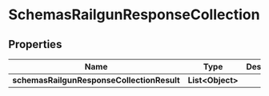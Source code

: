 # SchemasRailgunResponseCollection

## Properties
Name | Type | Description | Notes
------------ | ------------- | ------------- | -------------
**schemasRailgunResponseCollectionResult** | **List&lt;Object&gt;** |  |  [optional]
